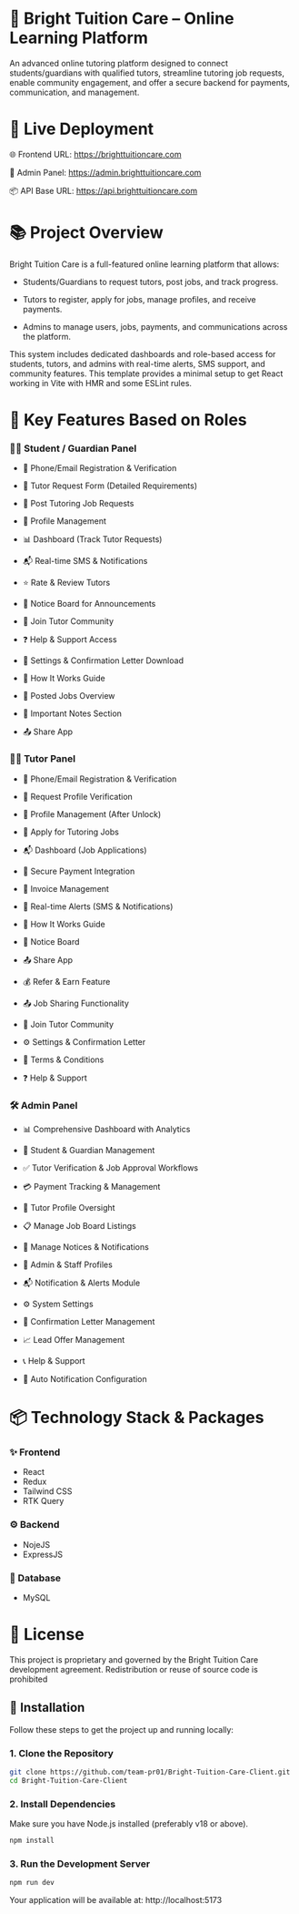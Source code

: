 # 🌟 Bright Tuition Care – Online Learning Platform

An advanced online tutoring platform designed to connect students/guardians with qualified tutors, streamline tutoring job requests, enable community engagement, and offer a secure backend for payments, communication, and management.

# 🚀 Live Deployment

🌐 Frontend URL: https://brighttuitioncare.com

🔧 Admin Panel: https://admin.brighttuitioncare.com

📦 API Base URL: https://api.brighttuitioncare.com

# 📚 Project Overview
Bright Tuition Care is a full-featured online learning platform that allows:

   - Students/Guardians to request tutors, post jobs, and track progress.

   - Tutors to register, apply for jobs, manage profiles, and receive payments.

  - Admins to manage users, jobs, payments, and communications across the platform.

This system includes dedicated dashboards and role-based access for students, tutors, and admins with real-time alerts, SMS support, and community features.
This template provides a minimal setup to get React working in Vite with HMR and some ESLint rules.

# 👤 Key Features Based on Roles

### 🧑‍🎓 Student / Guardian Panel
 - 🔐 Phone/Email Registration & Verification

 - 📝 Tutor Request Form (Detailed Requirements)

 - 🧾 Post Tutoring Job Requests

 - 📂 Profile Management

 - 📊 Dashboard (Track Tutor Requests)

 - 📬 Real-time SMS & Notifications

 - ⭐ Rate & Review Tutors

 - 📢 Notice Board for Announcements

 - 👥 Join Tutor Community

 - ❓ Help & Support Access

 - 🔄 Settings & Confirmation Letter Download

 - 🧭 How It Works Guide

 - 📌 Posted Jobs Overview

 - 🧾 Important Notes Section

 - 📤 Share App
   



### 👨‍🏫 Tutor Panel
 - 🔐 Phone/Email Registration & Verification

 - 🧾 Request Profile Verification

 - 🧍 Profile Management (After Unlock)

 - 💼 Apply for Tutoring Jobs

 - 📬 Dashboard (Job Applications)

 - 💸 Secure Payment Integration

 - 🧾 Invoice Management

 - 📢 Real-time Alerts (SMS & Notifications)

 - 🧭 How It Works Guide

 - 📢 Notice Board

 - 📤 Share App

 - 💰 Refer & Earn Feature

 - 📤 Job Sharing Functionality

 - 👥 Join Tutor Community

 - ⚙️ Settings & Confirmation Letter

 - 📃 Terms & Conditions

 - ❓ Help & Support

 

### 🛠️ Admin Panel
 - 📊 Comprehensive Dashboard with Analytics

 - 👥 Student & Guardian Management

 - ✅ Tutor Verification & Job Approval Workflows

 - 💳 Payment Tracking & Management

 - 📂 Tutor Profile Oversight

 - 📋 Manage Job Board Listings

 - 📢 Manage Notices & Notifications

 - 👤 Admin & Staff Profiles

 - 📬 Notification & Alerts Module

 - ⚙️ System Settings

 - 📜 Confirmation Letter Management

 - 📈 Lead Offer Management

 - 📞 Help & Support

 - 🔔 Auto Notification Configuration

# 📦 Technology Stack & Packages
### ✨ Frontend
 - React
 - Redux
 - Tailwind CSS
 - RTK Query

### ⚙️ Backend
 - NojeJS
 - ExpressJS

### 🧩 Database
 - MySQL

# 📝 License
This project is proprietary and governed by the Bright Tuition Care development agreement. Redistribution or reuse of source code is prohibited



## 🚀 Installation

Follow these steps to get the project up and running locally:

### 1. Clone the Repository

```bash
git clone https://github.com/team-pr01/Bright-Tuition-Care-Client.git
cd Bright-Tuition-Care-Client
```
### 2. Install Dependencies

Make sure you have Node.js installed (preferably v18 or above).
```bash
npm install
```
### 3. Run the Development Server


```bash
npm run dev
```
Your application will be available at: http://localhost:5173


